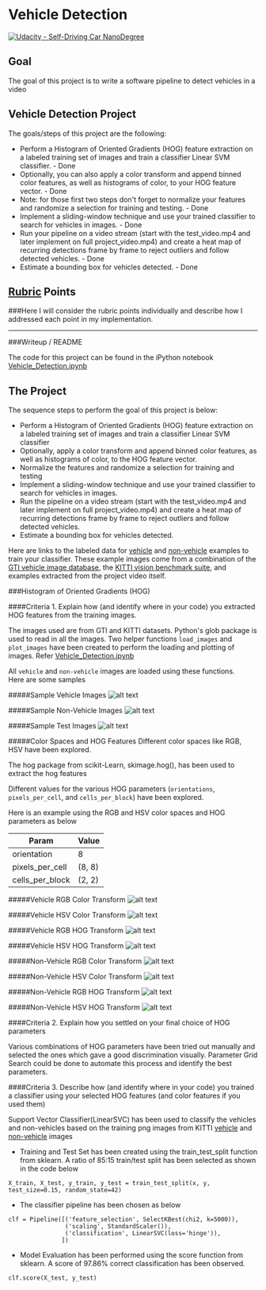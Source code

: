 # Vehicle Detection
[![Udacity - Self-Driving Car NanoDegree](https://s3.amazonaws.com/udacity-sdc/github/shield-carnd.svg)](http://www.udacity.com/drive)

Goal
---
The goal of this project is to write a software pipeline to detect vehicles in a video

Vehicle Detection Project
---

[//]: # (Image References)

[image_0]: ./output_images/vehicles.png "Vehicle Images"
[image_1]: ./output_images/non_vehicles.png "Non Vehicle Images"
[image_2]: ./output_images/test_images.png "Test Images"
[image_3]: ./output_images/RGB_ColorTransform.png "Vehicle - RGB Color Transform"
[image_4]: ./output_images/HSV_ColorTransform.png "Vehicle - HSV Color Transform"
[image_5]: ./output_images/RGB_HOG.png "Vehicle - RGB HOG Transform"
[image_6]: ./output_images/HSV_HOG.png "Vehicle - HSV HOG Transform"
[image_7]: ./output_images/NonVehicle_RGB_ColorTransform.png "Non Vehicle - RGB Color Transform"
[image_8]: ./output_images/NonVehicle_HSV_ColorTransform.png "Non Vehicle - HSV Color Transform"
[image_9]: ./output_images/NonVehicle_RGB_HOG.png "Non Vehicle - RGB HOG Transform"
[image_10]: ./output_images/NonVehicle_HSV_HOG.png "Non Vehicle - HSV HOG Transform"



The goals/steps of this project are the following:

* Perform a Histogram of Oriented Gradients (HOG) feature extraction on a labeled training set of images and train a classifier Linear SVM classifier. - Done
* Optionally, you can also apply a color transform and append binned color features, as well as histograms of color, to your HOG feature vector. - Done
* Note: for those first two steps don't forget to normalize your features and randomize a selection for training and testing. - Done
* Implement a sliding-window technique and use your trained classifier to search for vehicles in images. - Done
* Run your pipeline on a video stream (start with the test_video.mp4 and later implement on full project_video.mp4) and create a heat map of recurring detections frame by frame to reject outliers and follow detected vehicles. - Done
* Estimate a bounding box for vehicles detected. - Done


## [Rubric](https://review.udacity.com/#!/rubrics/513/view) Points
###Here I will consider the rubric points individually and describe how I addressed each point in my implementation.  

---
###Writeup / README

The code for this project can be found in the iPython notebook [Vehicle_Detection.ipynb](./Vehicle_Detection.ipynb)


The Project
---

The sequence steps to perform the goal of this project is below:

* Perform a Histogram of Oriented Gradients (HOG) feature extraction on a labeled training set of images and train a classifier Linear SVM classifier
* Optionally, apply a color transform and append binned color features, as well as histograms of color, to the HOG feature vector.
* Normalize the features and randomize a selection for training and testing
* Implement a sliding-window technique and use your trained classifier to search for vehicles in images.
* Run the pipeline on a video stream (start with the test_video.mp4 and later implement on full project_video.mp4) and create a heat map of recurring detections frame by frame to reject outliers and follow detected vehicles.
* Estimate a bounding box for vehicles detected.

Here are links to the labeled data for [vehicle](https://s3.amazonaws.com/udacity-sdc/Vehicle_Tracking/vehicles.zip) and [non-vehicle](https://s3.amazonaws.com/udacity-sdc/Vehicle_Tracking/non-vehicles.zip) examples to train your classifier.  These example images come from a combination of the [GTI vehicle image database](http://www.gti.ssr.upm.es/data/Vehicle_database.html), the [KITTI vision benchmark suite](http://www.cvlibs.net/datasets/kitti/), and examples extracted from the project video itself.   

###Histogram of Oriented Gradients (HOG)

####Criteria 1. Explain how (and identify where in your code) you extracted HOG features from the training images.

The images used are from GTI and KITTI datasets.
Python's glob package is used to read in all the images.
Two helper functions `load_images` and `plot_images` have been created to perform the loading and plotting of images. Refer [Vehicle_Detection.ipynb](./Vehicle_Detection.ipynb)

All `vehicle` and `non-vehicle` images are loaded using these functions.   
Here are some samples  

#####Sample Vehicle Images
![alt text][image_0]

#####Sample Non-Vehicle Images
![alt text][image_1]

#####Sample Test Images
![alt text][image_2]

#####Color Spaces and HOG Features
Different color spaces like RGB, HSV have been explored.  

The hog package from scikit-Learn, skimage.hog(), has been used to extract the hog features

Different values for the various HOG parameters (`orientations`, `pixels_per_cell`, and `cells_per_block`) have been explored.

Here is an example using the RGB and HSV color spaces and HOG parameters as below

Param | Value
--- | ---
orientation | 8
pixels_per_cell | (8, 8)
cells_per_block | (2, 2)

#####Vehicle RGB Color Transform
![alt text][image_3]

#####Vehicle HSV Color Transform
![alt text][image_4]

#####Vehicle RGB HOG Transform
![alt text][image_5]

#####Vehicle HSV HOG Transform
![alt text][image_6]

#####Non-Vehicle RGB Color Transform
![alt text][image_7]

#####Non-Vehicle HSV Color Transform
![alt text][image_8]

#####Non-Vehicle RGB HOG Transform
![alt text][image_9]

#####Non-Vehicle HSV HOG Transform
![alt text][image_10]  

####Criteria 2. Explain how you settled on your final choice of HOG parameters

Various combinations of HOG parameters have been tried out manually and selected the ones which gave a good discrimination visually.
Parameter Grid Search could be done to automate this process and identify the best parameters.

####Criteria 3. Describe how (and identify where in your code) you trained a classifier using your selected HOG features (and color features if you used them)

Support Vector Classifier(LinearSVC) has been used to classify the vehicles and non-vehicles based on the training png images from KITTI [vehicle](https://s3.amazonaws.com/udacity-sdc/Vehicle_Tracking/vehicles.zip) and [non-vehicle](https://s3.amazonaws.com/udacity-sdc/Vehicle_Tracking/non-vehicles.zip) images

* Training and Test Set has been created using the train_test_split function from sklearn. A ratio of 85:15 train/test split has been selected as shown in the code below
```
X_train, X_test, y_train, y_test = train_test_split(x, y, test_size=0.15, random_state=42)
```

* The classifier pipeline has been chosen as below

```
clf = Pipeline([('feature_selection', SelectKBest(chi2, k=5000)),
                ('scaling', StandardScaler()),
                ('classification', LinearSVC(loss='hinge')),
               ])
```

* Model Evaluation has been performed using the score function from sklearn.
A score of 97.86% correct classification has been observed.
```
clf.score(X_test, y_test)
```
